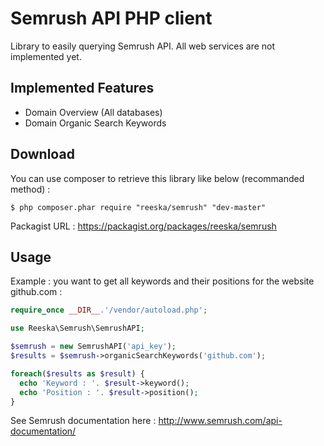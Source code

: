 Semrush API PHP client
========

Library to easily querying Semrush API. All web services are not implemented yet.

## Implemented Features
* Domain Overview (All databases)
* Domain Organic Search Keywords

## Download

You can use composer to retrieve this library like below (recommanded method) :

```
$ php composer.phar require "reeska/semrush" "dev-master"
```

Packagist URL : https://packagist.org/packages/reeska/semrush

## Usage

Example : you want to get all keywords and their positions for the website github.com :

```php
require_once __DIR__.'/vendor/autoload.php';

use Reeska\Semrush\SemrushAPI;

$semrush = new SemrushAPI('api_key');
$results = $semrush->organicSearchKeywords('github.com');

foreach($results as $result) {
  echo 'Keyword : '. $result->keyword();
  echo 'Position : '. $result->position();
}
```

See Semrush documentation here : http://www.semrush.com/api-documentation/
